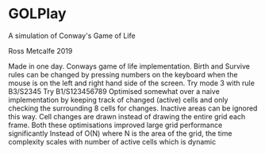 # GOLPlay
A simulation of Conway's Game of Life

Ross Metcalfe 2019

Made in one day.
Conways game of life implementation.
Birth and Survive rules can be changed by pressing numbers on the keyboard when the mouse is on the left and right hand side of the screen.
Try mode 3 with rule B3/S2345
Try B1/S123456789
Optimised somewhat over a naive implementation by keeping track of changed (active) cells and only checking the surrounding 8 cells for changes.
Inactive areas can be ignored this way.
Cell changes are drawn instead of drawing the entire grid each frame.
Both these optimisations improved large grid performance significantly
Instead of O(N) where N is the area of the grid, the time complexity scales with number of active cells which is dynamic
